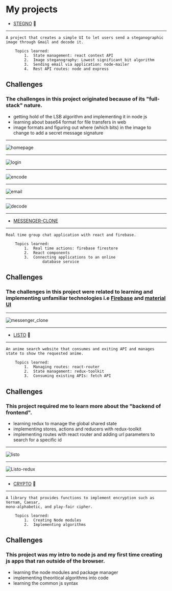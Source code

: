 # My projects 

*	[STEGNO](https://github.com/arjansunar/Stegno) 🔏
--- 
    A project that creates a simple UI to let users send a steganographic image through Gmail and decode it.

        Topics learned:
            1.	State management: react context API
            2.	Image steganography: Lowest significant bit algorithm
            3.	Sending email via application: node-mailer
            4.	Rest API routes: node and express 
## Challenges

### The challenges in this project originated because of its "full-stack" nature. 

- getting hold of the LSB algorithm and implementing it in node js 
- learning about base64 format for file transfers in web
- image formats and figuring out where (which bits) in the image to change to add a secret message signature   
---
![homepage](https://github.com/arjansunar/PersonalProjectPortfolio/blob/master/images/StegnoHomepage.png "stegno homepage")

---
![login](https://github.com/arjansunar/PersonalProjectPortfolio/blob/master/images/Stegno_login.png "login route")


---
![encode](https://github.com/arjansunar/PersonalProjectPortfolio/blob/master/images/Stegno_encode.png "encode route") 

---
![email](https://github.com/arjansunar/PersonalProjectPortfolio/blob/master/images/Stegno_email.png "email sent via stegno")

---
![decode](https://github.com/arjansunar/PersonalProjectPortfolio/blob/master/images/Stegno_decrypt.png "decode route")

---
*	[MESSENGER-CLONE](https://github.com/arjansunar/messenger-clone) 
---
    Real time group chat application with react and firebase.

        Topics learned:
            1.	Real time actions: firebase firestore
            2.	React components
            3.	Connecting applications to an online
                    database service 
## Challenges

### The challenges in this project were related to learning and implementing unfamiliar technologies i.e [Firebase](https://firebase.google.com) and [material UI](https://material-ui.com) 

---
![messenger_clone](./images/MessengerClone.PNG "Messenger-clone")

---

*	[LISTO](https://github.com/arjansunar/listo) 📃
---
    An anime search website that consumes and exiting API and manages state to show the requested anime.
        
        Topics learned: 
            1.	Managing routes: react-router 
            2.	State management: redux-toolkit
            3.	Consuming existing APIs: fetch API
## Challenges
### This project required me to learn more about the "backend of frontend".

- learning redux to manage the global shared state
- implementing stores, actions and reducers with redux-toolkit
- implementing routes with react router and adding url parameters to search for a specific id

---
![listo](./images/listo_search.PNG "listo Searchpage")

---
![Listo-redux](./images/listo_reduxToolkits.PNG "redux toolkit integration")
    
---

*	[CRYPTO](https://github.com/arjansunar/crypto) 🔐
---
    A library that provides functions to implement encryption such as Vernam, Caesar,
    mono-alphabetic, and play-fair cipher.

        Topics learned: 
            1.	Creating Node modules
            2.	Implementing algorithms 
## Challenges

### This project was my intro to node js and my first time creating js apps that ran outside of the browser.

- learning the node modules and package manager
- implementing theoritical algorithms into code
- learning the common js syntax
